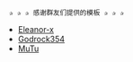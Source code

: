      ✰ ✰ ✰ 感谢群友们提供的模板 ✰ ✰ ✰
* [Eleanor-x](https://github.com/Eleanor-x)
* [Godrock354](https://github.com/Godrock354)
* [MuTu](https://github.com/githubdulong)
